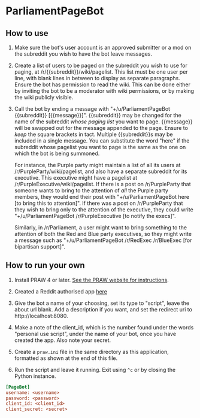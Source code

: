 # ParliamentPageBot

## How to use

1. Make sure the bot's user account is an approved submitter or a mod on the subreddit you wish to have the bot leave messages.

2. Create a list of users to be paged on the subreddit you wish to use for paging, at /r/{{subreddit}}/wiki/pagelist. This list must be one user per line, with blank lines in between to display as separate paragraphs. Ensure the bot has permission to read the wiki. This can be done either by inviting the bot to be a moderator with wiki permissions, or by making the wiki publicly visible.

3. Call the bot by ending a message with "+/u/ParliamentPageBot {{subreddit}} [{{message}}]". {{subreddit}} may be changed for the name of the subreddit *whose paging list* you want to page. {{message}} will be swapped out for the message appended to the page. Ensure to *keep* the square brackets in tact. Multiple {{subreddit}}s may be included in a single message. You can substitute the word "here" if the subreddit whose pagelist you want to page is the same as the one on which the bot is being
   summoned.

   For instance, the Purple party might maintain a list of all its users at /r/PurpleParty/wiki/pagelist, and also have a separate subreddit for its executive. This executive might have a pagelist at /r/PurpleExecutive/wiki/pagelist. If there is a post on /r/PurpleParty that someone wants to bring to the attention of *all* the Purple party members, they would end their post with "+/u/ParliamentPageBot here [to bring this to attention]". If there was a post on /r/PurpleParty
   that they wish to bring only to the attention of the executive, they could write "+/u/ParliamentPageBot /r/PurpleExecutive [to notify the execs]".

   Similarly, in /r/Parliament, a user might want to bring something to the attention of both the Red and Blue party executives, so they might write a message such as "+/u/ParliamentPageBot /r/RedExec /r/BlueExec [for bipartisan support]".

## How to run your own

1. Install PRAW 4 or later. [See the PRAW website for instructions](https://praw.readthedocs.io/en/latest/getting_started/installation.html).

2. Created a Reddit authorised app [here](https://www.reddit.com/prefs/apps/)

3. Give the bot a name of your choosing, set its type to "script", leave the about url blank. Add a description if you want, and set the redirect uri to http://localhost:8080.

4. Make a note of the client\_id, which is the number found under the words "personal use script", under the name of your bot, once you have created the app. Also note your secret.

5. Create a `praw.ini` file in the same directory as this application, formatted as shown at the end of this file.

6. Run the script and leave it running. Exit using `^c` or by closing the Python instance.


```ini
[PageBot]
username: <username>
password: <password>
client_id: <client_id>
client_secret: <secret>
```
